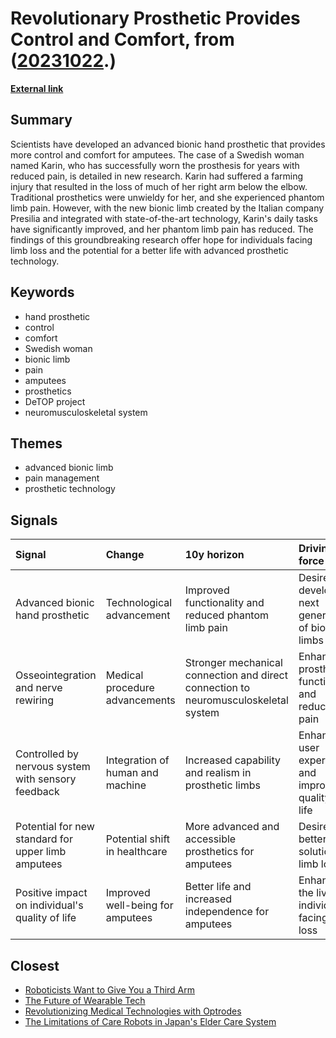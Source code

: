 # __Revolutionary Prosthetic Provides Control and Comfort__, from ([20231022](https://kghosh.substack.com/p/20231022).)

__[External link](https://gizmodo.com/bionic-mia-hand-prosthetic-amputee-phantom-pain-1850919751)__



## Summary

Scientists have developed an advanced bionic hand prosthetic that provides more control and comfort for amputees. The case of a Swedish woman named Karin, who has successfully worn the prosthesis for years with reduced pain, is detailed in new research. Karin had suffered a farming injury that resulted in the loss of much of her right arm below the elbow. Traditional prosthetics were unwieldy for her, and she experienced phantom limb pain. However, with the new bionic limb created by the Italian company Presilia and integrated with state-of-the-art technology, Karin's daily tasks have significantly improved, and her phantom limb pain has reduced. The findings of this groundbreaking research offer hope for individuals facing limb loss and the potential for a better life with advanced prosthetic technology.

## Keywords

* hand prosthetic
* control
* comfort
* Swedish woman
* bionic limb
* pain
* amputees
* prosthetics
* DeTOP project
* neuromusculoskeletal system

## Themes

* advanced bionic limb
* pain management
* prosthetic technology

## Signals

| Signal                                             | Change                           | 10y horizon                                                                         | Driving force                                           |
|:---------------------------------------------------|:---------------------------------|:------------------------------------------------------------------------------------|:--------------------------------------------------------|
| Advanced bionic hand prosthetic                    | Technological advancement        | Improved functionality and reduced phantom limb pain                                | Desire to develop the next generation of bionic limbs   |
| Osseointegration and nerve rewiring                | Medical procedure advancements   | Stronger mechanical connection and direct connection to neuromusculoskeletal system | Enhancing prosthetic functionality and reducing pain    |
| Controlled by nervous system with sensory feedback | Integration of human and machine | Increased capability and realism in prosthetic limbs                                | Enhancing user experience and improving quality of life |
| Potential for new standard for upper limb amputees | Potential shift in healthcare    | More advanced and accessible prosthetics for amputees                               | Desire for better solutions for limb loss               |
| Positive impact on individual's quality of life    | Improved well-being for amputees | Better life and increased independence for amputees                                 | Enhancing the lives of individuals facing limb loss     |

## Closest

* [Roboticists Want to Give You a Third Arm](faad51d1f885af1db9dee5e5ce52b46e)
* [The Future of Wearable Tech](a81c4775b91ccd0db3e1b84da893ac6f)
* [Revolutionizing Medical Technologies with Optrodes](7aeb03c0771769ceb99c3085c141c1fe)
* [The Limitations of Care Robots in Japan's Elder Care System](ac120c377b70b80fe25a6cce1d0b7fe6)